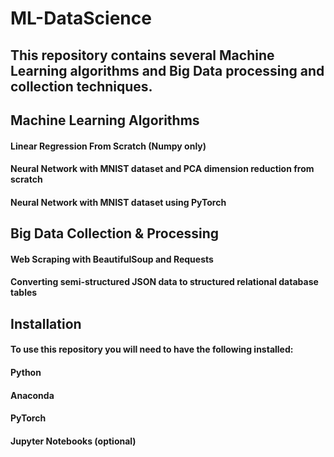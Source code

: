# ML-DataScience

## This repository contains several Machine Learning algorithms and Big Data processing and collection techniques.

## Machine Learning Algorithms 
#### Linear Regression From Scratch (Numpy only)
#### Neural Network with MNIST dataset and PCA dimension reduction from scratch
#### Neural Network with MNIST dataset using PyTorch

## Big Data Collection & Processing
#### Web Scraping with BeautifulSoup and Requests
#### Converting semi-structured JSON data to structured relational database tables

## Installation
#### To use this repository you will need to have the following installed:
#### Python
#### Anaconda
#### PyTorch
#### Jupyter Notebooks (optional)

